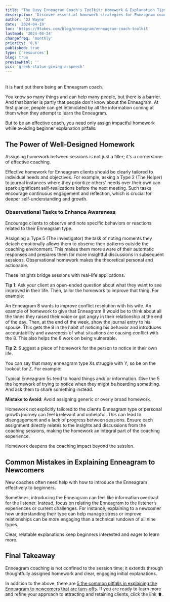 ```yaml
---
title: "The Busy Enneagram Coach's Toolkit: Homework & Explanation Tips"
description: 'Discover essential homework strategies for Enneagram coaches and learn to avoid common explanation mistakes in our latest blog.'
author: 'DJ Wayne'
date: '2024-04-19'
loc: 'https://9takes.com/blog/enneagram/enneagram-coach-toolkit'
lastmod: '2024-04-24'
changefreq: 'monthly'
priority: '0.6'
published: true
type: ['resources']
blog: true
previewHtml: ''
pic: 'greek-statue-giving-a-speech'
---
```


<!-- todo

personality coaches
trends in conflict resolution
 give them homework
 pantheon temple of the gods -->

 <script>
  import  PopCard  from "../../lib/components/atoms/PopCard.svelte";
</script>

<div
    style="display: flex;
    justify-content: center;
    margin: 1rem 0;
    "
>
  <PopCard
        image={`/blogs/greek-statue-giving-a-speech.webp`}
        showIcon={false}
        displayText=""
        altText="a greek statue giving a speech"
        tint={false}
        subtext=""
    />
</div>

<p class="firstLetter">It is hard out there being an Enneagram coach.</p>

You know so many things and can help many people, but there is a barrier. And that barrier is partly that people don't know about the Enneagram. At first glance, people can get intimidated by all the information coming at them when they attempt to learn the Enneagram.

But to be an effective coach, you need only assign impactful homework while avoiding beginner explanation pitfalls.

## The Power of Well-Designed Homework

Assigning homework between sessions is not just a filler; it's a cornerstone of effective coaching.

Effective homework for Enneagram clients should be clearly tailored to individual needs and objectives. For example, asking a Type 2 (The Helper) to journal instances where they prioritize others' needs over their own can spark significant self-realizations before the next meeting. Such tasks encourage continuous engagement and reflection, which is crucial for deeper self-understanding and growth.

### Observational Tasks to Enhance Awareness

Encourage clients to observe and note specific behaviors or reactions related to their Enneagram type.

Assigning a Type 5 (The Investigator) the task of noting moments they detach emotionally allows them to observe their patterns outside the coaching environment. This makes them more aware of their automatic responses and prepares them for more insightful discussions in subsequent sessions. Observational homework makes the theoretical personal and actionable.

These insights bridge sessions with real-life applications.

**Tip 1**: Ask your client an open-ended question about what they want to see improved in their life. Then, tailor the homework to improve that thing. For example:

An Enneagram 8 wants to improve conflict resolution with his wife. An example of homework to give that Enneagram 8 would be to think about all the times they raised their voice or got angry in their relationship at the end of the day. Then, at the end of the week, show the journal entry to his spouse. This gets the 8 in the habit of noticing his behavior and introduces accountability and awareness of what situations are causing conflict with the 8. This also helps the 8 work on being vulnerable.

**Tip 2**: Suggest a piece of homework for the person to notice in their own life.

You can say that many enneagram type Xs struggle with Y, so be on the lookout for Z. For example:

Typical Enneagram 5s tend to hoard things and/ or information. Give the 5 the homework of trying to notice when they might be hoarding something. And ask them to share something instead.

**Mistake to Avoid**: Avoid assigning generic or overly broad homework.

Homework not explicitly tailored to the client’s Enneagram type or personal growth journey can feel irrelevant and unhelpful. This can lead to disengagement and a lack of progress between sessions. Ensure each assignment directly relates to the insights and discussions from the coaching sessions, making the homework an integral part of the coaching experience.

Homework deepens the coaching impact beyond the session.

## Common Mistakes in Explaining Enneagram to Newcomers

New coaches often need help with how to introduce the Enneagram effectively to beginners.

Sometimes, introducing the Enneagram can feel like information overload for the listener. Instead, focus on relating the Enneagram to the listener’s experiences or current challenges. For instance, explaining to a newcomer how understanding their type can help manage stress or improve relationships can be more engaging than a technical rundown of all nine types.

Clear, relatable explanations keep beginners interested and eager to learn more.

## Final Takeaway

Enneagram coaching is not confined to the session time; it extends through thoughtfully assigned homework and clear, engaging initial explanations.

In addition to the above, there are <a class="external-link" target="_blank" href="https://explaintheenneagram.com/" >5 the common pitfalls in explaining the Enneagram to newcomers that are turn-offs</a>. If you are ready to learn more and refine your approach to attracting and retaining clients, click the link ⬆️.
